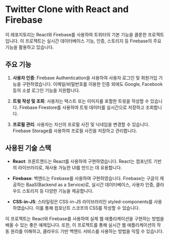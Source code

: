 # Twitter Clone with React and Firebase

이 레포지토리는 React와 Firebase를 사용하여 트위터의 기본 기능을 클론한 프로젝트입니다. 이 프로젝트는 실시간 데이터베이스 기능, 인증, 스토리지 등 Firebase의 주요 기능을 활용하고 있습니다.

## 주요 기능

1. **사용자 인증**: Firebase Authentication을 사용하여 사용자 로그인 및 회원가입 기능을 구현하였습니다. 이메일/비밀번호를 이용한 인증 외에도 Google, Facebook 등의 소셜 로그인 기능을 지원합니다.

2. **트윗 작성 및 조회**: 사용자는 텍스트 또는 이미지를 포함한 트윗을 작성할 수 있습니다. Firebase Firestore를 사용하여 트윗 데이터를 실시간으로 저장하고 조회합니다.

3. **프로필 관리**: 사용자는 자신의 프로필 사진 및 닉네임을 변경할 수 있습니다. Firebase Storage를 사용하여 프로필 사진을 저장하고 관리합니다.

## 사용된 기술 스택

- **React**: 프론트엔드는 React를 사용하여 구현하였습니다. React는 컴포넌트 기반의 라이브러리로, 재사용 가능한 UI를 만드는 데 유용합니다.

- **Firebase**: 백엔드는 Firebase를 사용하여 구현하였습니다. Firebase는 구글이 제공하는 BaaS(Backend as a Service)로, 실시간 데이터베이스, 사용자 인증, 클라우드 스토리지 등 다양한 기능을 제공합니다.

- **CSS-in-JS**: 스타일링은 CSS-in-JS 라이브러리인 styled-components를 사용하였습니다. 이를 통해 컴포넌트 스코프의 CSS를 작성할 수 있습니다.

이 프로젝트는 React와 Firebase를 사용하여 실제 웹 애플리케이션을 구현하는 방법을 배울 수 있는 좋은 예제입니다. 또한, 이 프로젝트를 통해 실시간 웹 애플리케이션의 작동 원리를 이해하고, 클라우드 기반 백엔드 서비스를 사용하는 방법을 익힐 수 있습니다.
